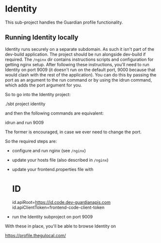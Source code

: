 # Identity

This sub-project handles the Guardian profile functionality.

## Running Identity locally

Identity runs securely on a separate subdomain. As such it isn't part
of the dev-build application. The project should be run alongside
dev-build if required. The `/nginx` dir contains instructions scripts
and configuration for getting nginx setup. After following these
instructions, you'll need to run Identity on port 9009 (it doesn't run
on the default port, 9000 because that would clash with the rest of
the application). You can do this by passing the port as an argument
to the run command or by using the idrun command, which adds the port
argument for you.

So to go into the Identity project:

  ./sbt
  project identity

and then the following commands are equivalent:

  idrun and run 9009

The former is encouraged, in case we ever need to change the port.

So the required steps are:

* configure and run nginx (see `/nginx`)
* update your hosts file (also described in `/nginx`)
* update your frontend.properties file with

  # ID
  id.apiRoot=https://id.code.dev-guardianapis.com
  id.apiClientToken=frontend-code-client-token

* run the Identity subproject on port 9009

With these in place, you'll be able to browse Identity on

  https://profile.thegulocal.com/
